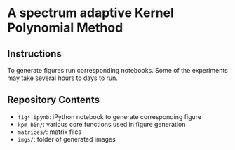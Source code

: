 # A spectrum adaptive Kernel Polynomial Method

## Instructions

To generate figures run corresponding notebooks. Some of the experiments may take several hours to days to run.


## Repository Contents

- `fig*.ipynb`: iPython notebook to generate corresponding figure
- `kpm_bin/`: various core functions used in figure generation
- `matrices/`: matrix files
- `imgs/`: folder of generated images 

